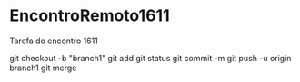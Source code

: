 # EncontroRemoto1611
Tarefa do encontro 1611


git checkout -b "branch1"
git add 
git status
git commit -m
git push -u origin branch1
git merge